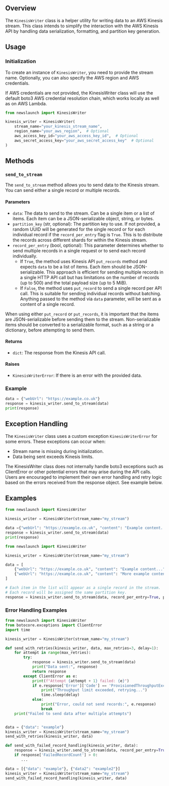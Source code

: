 ## Overview

The `KinesisWriter` class is a helper utility for writing data to an AWS Kinesis stream. This class intends to simplify the interaction with the AWS Kinesis API by handling data serialization, formatting, and partition key generation.

## Usage

### Initialization

To create an instance of `KinesisWriter`, you need to provide the stream name. Optionally, you can also specify the AWS region and AWS credentials.

If AWS credentials are not provided, the KinesisWriter class will use the default boto3 AWS credential resolution chain, which works locally as well as on AWS Lambda.

```python
from newslaunch import KinesisWriter

kinesis_writer = KinesisWriter(
    stream_name="your_kinesis_stream_name",
    region_name="your_aws_region",  # Optional
    aws_access_key_id="your_aws_access_key_id",  # Optional
    aws_secret_access_key="your_aws_secret_access_key"  # Optional
)
```

## Methods

### `send_to_stream`

The `send_to_stream` method allows you to send data to the Kinesis stream. You can send either a single record or multiple records.

#### Parameters

- `data`: The data to send to the stream. Can be a single item or a list of items. Each item can be a JSON-serializable object, string, or bytes.
- `partition_key` (str, optional): The partition key to use. If not provided, a random UUID will be generated for the single record or for each individual record if the `record_per_entry` flag is `True`. This is to distribute the records across different shards for within the Kinesis stream.
- `record_per_entry` (bool, optional): This parameter determines whether to send multiple records in a single request or to send each record individually.
  - If `True`, the method uses Kinesis API `put_records` method and expects `data` to be a list of items. Each item should be JSON-serializable. This approach is efficient for sending multiple records in a single HTTP API call but has limitations on the number of records (up to 500) and the total payload size (up to 5 MiB).
  - If `False`, the method uses `put_record` to send a single record per API call. This is suitable for sending individual records without batching. Anything passed to the method via `data` parameter, will be sent as a content of a single record.

When using either `put_record` or `put_records`, it is important that the items are JSON-serializable before sending them to the stream. Non-serializable items should be converted to a serializable format, such as a string or a dictionary, before attempting to send them.

#### Returns

- `dict`: The response from the Kinesis API call.

#### Raises

- `KinesisWriterError`: If there is an error with the provided data.

### Example

```python
data = {"webUrl": "https://example.co.uk"}
response = kinesis_writer.send_to_stream(data)
print(response)
```

## Exception Handling

The `KinesisWriter` class uses a custom exception `KinesisWriterError` for some errors. These exceptions can occur when:

- Stream name is missing during initialization.
- Data being sent exceeds Kinesis limits.

The KinesisWriter class does not internally handle boto3 exceptions such as ClientError or other potential errors that may arise during the API calls. Users are encouraged to implement their own error handling and retry logic based on the errors received from the response object. See example below.

## Examples

```python
from newslaunch import KinesisWriter

kinesis_writer = KinesisWriter(stream_name="my_stream")

data ={"webUrl": "https://example.co.uk", "content": "Example content..."}
response = kinesis_writer.send_to_stream(data)
print(response)
```

```python
from newslaunch import KinesisWriter

kinesis_writer = KinesisWriter(stream_name="my_stream")

data = [
    {"webUrl": "https://example.co.uk", "content": "Example content..."},
    {"webUrl": "https://example.co.uk", "content": "More example content..."}
]

# Each item in the list will appear as a single record in the stream.
# Each record will be assigned the same partition key.
response = kinesis_writer.send_to_stream(data, record_per_entry=True, partition_key="example.co.uk")
```

### Error Handling Examples

```python
from newslaunch import KinesisWriter
from botocore.exceptions import ClientError
import time

kinesis_writer = KinesisWriter(stream_name="my_stream")

def send_with_retries(kinesis_writer, data, max_retries=3, delay=1):
    for attempt in range(max_retries):
        try:
            response = kinesis_writer.send_to_stream(data)
            print("Data sent:", response)
            return response
        except ClientError as e:
            print(f"Attempt {attempt + 1} failed: {e}")
            if e.response['Error']['Code'] == 'ProvisionedThroughputExceededException':
                print("Throughput limit exceeded, retrying...")
                time.sleep(delay)
            else:
                print("Error, could not send records:", e.response)
                break
    print("Failed to send data after multiple attempts")


data = {"data": "example"}
kinesis_writer = KinesisWriter(stream_name="my_stream")
send_with_retries(kinesis_writer, data)
```

```python
def send_with_failed_record_handling(kinesis_writer, data):
    response = kinesis_writer.send_to_stream(data, record_per_entry=True)
    if response['FailedRecordCount'] > 0:
       ...

data = [{"data": "example"}, {"data2": "example2"}]
kinesis_writer = KinesisWriter(stream_name="my_stream")
send_with_failed_record_handling(kinesis_writer, data)
```
